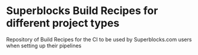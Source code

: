 # Superblocks Build Recipes for different project types
Repository of Build Recipes for the CI to be used by Superblocks.com users when setting up their pipelines
